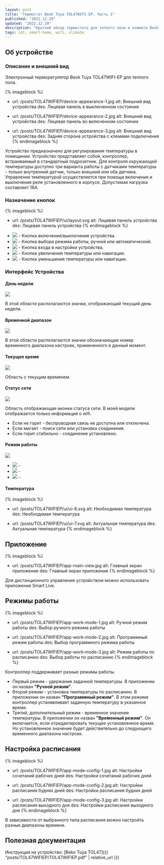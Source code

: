 ```yaml
---
layout: post
title: "Термостат Beok Tuya TOL47WIFI-EP. Часть 1"
published: "2022.12.29"
updated: "2022.12.29"
description: "Краткий обзор термостата для теплого пола и климата Beok Tuya с встроенным модулем Wi-Fi."
tags: iot, smart-home, wifi, climate
---
```



## Об устройстве

### Описание и внешний вид

Электронный терморегулятор Beok Tuya TOL47WIFI-EP для теплого пола.

{% imageblock %}
- url: /posts/TOL47WIFIEP/device-appearance-1.jpg
  alt: Внешний вид устройства
  des: Лицевая панель в выключенном состояние

- url: /posts/TOL47WIFIEP/device-appearance-2.jpg
  alt: Внешний вид устройства
  des: Лицевая панель во включенном состояние

- url: /posts/TOL47WIFIEP/device-appearance-3.jpg
  alt: Внешний вид устройства
  des: Задняя сторона устройства с клемами подключения
{% endimageblock %}

Устройство предназначено для регулирования температуры в помещении. Устройство представляет собой, контроллер, встраиваемый в стандартный подрозетник. 
Для контроля окружающей температуры доступно три варианта работы с датчиками температуры - только внутренний датчик, только внешний или оба датчика.
Управление температурой осуществляется при помощи включения и выключения реле установленного в корпусе. Допустимая нагрузка составляет 16А. 


### Назначение кнопок

{% imageblock %}
- url: /posts/TOL47WIFIEP/ui/layout.svg
  alt: Лицевая панель устройства
  des: Лицевая панель устройства
{% endimageblock %}


* <img class="image-in-list" src="/posts/TOL47WIFIEP/ui/button-1.svg"> - Кнопка включения/выключения устройства.
* <img class="image-in-list" src="/posts/TOL47WIFIEP/ui/button-2.svg"> - Кнопка выбора режима работы, ручной или автоматический.
* <img class="image-in-list" src="/posts/TOL47WIFIEP/ui/button-3.svg"> - Кнопка входа в настройки устройства.
* <img class="image-in-list" src="/posts/TOL47WIFIEP/ui/button-4.svg"> - Кнопка увеличения температуры или навигации.
* <img class="image-in-list" src="/posts/TOL47WIFIEP/ui/button-5.svg"> - Кнопка уменьшения температуры или навигации.


### Интерфейс Устройства 


#### День недели

<img class="image-center" src="/posts/TOL47WIFIEP/ui/ui-1.svg">

В этой области располагаются значки, отображающий текущий день недели.


#### Временной диапазон

<img class="image-center" src="/posts/TOL47WIFIEP/ui/ui-2.svg">

В этой области располагаются значки обозначающие номер временного диапазона настроек, примененного в данный момент.


#### Текущее время

<img class="image-center" src="/posts/TOL47WIFIEP/ui/ui-3.svg">

Область с текущим временем.

#### Статус сети

<img class="image-center" src="/posts/TOL47WIFIEP/ui/ui-4.svg">

Область отображающая иконки статуса сети. В моей модели отображается только информация о wifi. 
* Если не горит - беспроводная связь не доступна или отключена.
* Если мигает - поиск сети или установка соединения.
* Если горит стабильно - соединение установлено.


#### Режим работы

<img class="image-center" src="/posts/TOL47WIFIEP/ui/ui-5.svg">

* <img class="image-in-list" src="/posts/TOL47WIFIEP/ui/app-work-mode-1.jpg"> - 
* <img class="image-in-list" src="/posts/TOL47WIFIEP/ui/app-work-mode-2.jpg"> - 
* <img class="image-in-list" src="/posts/TOL47WIFIEP/ui/app-work-mode-3.jpg"> - 

#### Температура

{% imageblock %}
- url: /posts/TOL47WIFIEP/ui/ui-6.svg
  alt: Необходимая температура
  des: Необходимая температура

- url: /posts/TOL47WIFIEP/ui/ui-7.svg
  alt: Актуальная температура
  des: Актуальная температура
{% endimageblock %}

  
## Приложение

{% imageblock %}
- url: /posts/TOL47WIFIEP/app-main-view.jpg
  alt: Главный экран приложение
  des: Главный экран приложение
{% endimageblock %}

Для дистанционного управления устройством можно использовать приложение Smart Live.


## Режимы работы

{% imageblock %}
- url: /posts/TOL47WIFIEP/app-work-mode-1.jpg
  alt: Ручной режим работы
  des: Выбор ручного режима работы

- url: /posts/TOL47WIFIEP/app-work-mode-2.jpg
  alt: Программный режим работы
  des: Выбор программного режима работы

- url: /posts/TOL47WIFIEP/app-work-mode-3.jpg
  alt: Режим работы по расписанию
  des: Выбор работы по расписанию
{% endimageblock %}

Контроллер поддерживает разные режимы работы.
* Первый режим - удержания заданной температуры. В приложении он назван **"Ручной режим"**.
* Второй режим - установка температуры по расписанию. В приложении он назван **"Программный режим"**. В этом режиме контроллер устанавливает заданную температуру в указанное время.
* Третий, дополнительный режим - временное значение температуры. В приложении он назван **"Временный режим"**. Он включается, если отредактировать текущее установленное время. Но установленное значение будет действительно до следующего временного диапазона настроек.


## Настройка расписания

{% imageblock %}
- url: /posts/TOL47WIFIEP/app-mode-config-1.jpg
  alt: Настройки сочетаний рабочих дней
  des: Настройки сочетаний рабочих дней

- url: /posts/TOL47WIFIEP/app-mode-config-2.jpg
  alt: Настройки расписания будних дней
  des: Настройки расписания будних дней

- url: /posts/TOL47WIFIEP/app-mode-config-3.jpg
  alt: Настройки расписания выходного дня
  des: Настройки расписания выходного дня
{% endimageblock %}

В зависимости от выбранного типа расписания можно настройть разные диапазоны времени.


## Полезная документация

Инструкция на устройство: [Beko Tuya TOL47]({{ "posts/TOL47WIFIEP/TOL47WIFIEP.pdf" | relative_url }})
